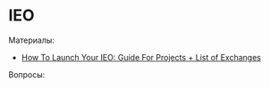 # IEO


Материалы:


* [How To Launch Your IEO: Guide For Projects + List of Exchanges](https://hackernoon.com/how-to-launch-your-ieo-guide-for-projects-list-of-exchanges-dcebca23bcac)


Вопросы:

